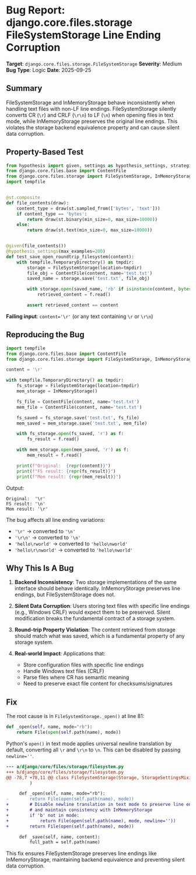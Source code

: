 # Bug Report: django.core.files.storage FileSystemStorage Line Ending Corruption

**Target**: `django.core.files.storage.FileSystemStorage`
**Severity**: Medium
**Bug Type**: Logic
**Date**: 2025-09-25

## Summary

FileSystemStorage and InMemoryStorage behave inconsistently when handling text files with non-LF line endings. FileSystemStorage silently converts CR (`\r`) and CRLF (`\r\n`) to LF (`\n`) when opening files in text mode, while InMemoryStorage preserves the original line endings. This violates the storage backend equivalence property and can cause silent data corruption.

## Property-Based Test

```python
from hypothesis import given, settings as hypothesis_settings, strategies as st
from django.core.files.base import ContentFile
from django.core.files.storage import FileSystemStorage, InMemoryStorage
import tempfile


@st.composite
def file_contents(draw):
    content_type = draw(st.sampled_from(['bytes', 'text']))
    if content_type == 'bytes':
        return draw(st.binary(min_size=0, max_size=10000))
    else:
        return draw(st.text(min_size=0, max_size=10000))


@given(file_contents())
@hypothesis_settings(max_examples=200)
def test_save_open_roundtrip_filesystem(content):
    with tempfile.TemporaryDirectory() as tmpdir:
        storage = FileSystemStorage(location=tmpdir)
        file_obj = ContentFile(content, name='test.txt')
        saved_name = storage.save('test.txt', file_obj)

        with storage.open(saved_name, 'rb' if isinstance(content, bytes) else 'r') as f:
            retrieved_content = f.read()

        assert retrieved_content == content
```

**Failing input**: `content='\r'` (or any text containing `\r` or `\r\n`)

## Reproducing the Bug

```python
import tempfile
from django.core.files.base import ContentFile
from django.core.files.storage import FileSystemStorage, InMemoryStorage

content = '\r'

with tempfile.TemporaryDirectory() as tmpdir:
    fs_storage = FileSystemStorage(location=tmpdir)
    mem_storage = InMemoryStorage()

    fs_file = ContentFile(content, name='test.txt')
    mem_file = ContentFile(content, name='test.txt')

    fs_saved = fs_storage.save('test.txt', fs_file)
    mem_saved = mem_storage.save('test.txt', mem_file)

    with fs_storage.open(fs_saved, 'r') as f:
        fs_result = f.read()

    with mem_storage.open(mem_saved, 'r') as f:
        mem_result = f.read()

    print(f"Original:  {repr(content)}")
    print(f"FS result: {repr(fs_result)}")
    print(f"Mem result: {repr(mem_result)}")
```

Output:
```
Original:  '\r'
FS result: '\n'
Mem result: '\r'
```

The bug affects all line ending variations:
- `'\r'` → converted to `'\n'`
- `'\r\n'` → converted to `'\n'`
- `'hello\rworld'` → converted to `'hello\nworld'`
- `'hello\r\nworld'` → converted to `'hello\nworld'`

## Why This Is A Bug

1. **Backend Inconsistency**: Two storage implementations of the same interface should behave identically. InMemoryStorage preserves line endings, but FileSystemStorage does not.

2. **Silent Data Corruption**: Users storing text files with specific line endings (e.g., Windows CRLF) would expect them to be preserved. Silent modification breaks the fundamental contract of a storage system.

3. **Round-trip Property Violation**: The content retrieved from storage should match what was saved, which is a fundamental property of any storage system.

4. **Real-world Impact**: Applications that:
   - Store configuration files with specific line endings
   - Handle Windows text files (CRLF)
   - Parse files where CR has semantic meaning
   - Need to preserve exact file content for checksums/signatures

## Fix

The root cause is in `FileSystemStorage._open()` at line 81:

```python
def _open(self, name, mode="rb"):
    return File(open(self.path(name), mode))
```

Python's `open()` in text mode applies universal newline translation by default, converting all `\r` and `\r\n` to `\n`. This can be disabled by passing `newline=''`.

```diff
--- a/django/core/files/storage/filesystem.py
+++ b/django/core/files/storage/filesystem.py
@@ -78,7 +78,11 @@ class FileSystemStorage(Storage, StorageSettingsMixin):
         )

     def _open(self, name, mode="rb"):
-        return File(open(self.path(name), mode))
+        # Disable newline translation in text mode to preserve line endings
+        # and maintain consistency with InMemoryStorage
+        if 'b' not in mode:
+            return File(open(self.path(name), mode, newline=''))
+        return File(open(self.path(name), mode))

     def _save(self, name, content):
         full_path = self.path(name)
```

This fix ensures FileSystemStorage preserves line endings like InMemoryStorage, maintaining backend equivalence and preventing silent data corruption.